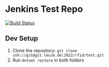 # Jenkins Test Repo

[![Build Status](http://20.56.131.25:8080/buildStatus/icon?job=MultiTest%2Fmain)](http://20.56.131.25:8080/blue/organizations/jenkins/MultiTest/activity?branch=main)

## Dev Setup

1. Clone the repository: `git clone ssh://git@git.leuze.de:2022/rfid/test.git`
2. Run `dotnet restore` in both folders

